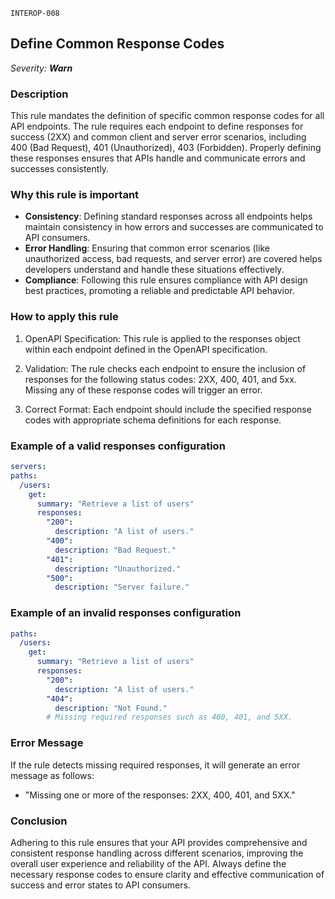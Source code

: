 `INTEROP-008`

## Define Common Response Codes

_Severity: **Warn**_

### Description

This rule mandates the definition of specific common response codes for all API endpoints. The rule requires each endpoint to define responses for success (2XX) and common client and server error scenarios, including 400 (Bad Request), 401 (Unauthorized), 403 (Forbidden). Properly defining these responses ensures that APIs handle and communicate errors and successes consistently.

### Why this rule is important

- **Consistency**: Defining standard responses across all endpoints helps maintain consistency in how errors and successes are communicated to API consumers.
- **Error Handling**: Ensuring that common error scenarios (like unauthorized access, bad requests, and server error) are covered helps developers understand and handle these situations effectively.
- **Compliance**: Following this rule ensures compliance with API design best practices, promoting a reliable and predictable API behavior.

### How to apply this rule

1. OpenAPI Specification:
   This rule is applied to the responses object within each endpoint defined in the OpenAPI specification.

2. Validation:
   The rule checks each endpoint to ensure the inclusion of responses for the following status codes: 2XX, 400, 401, and 5xx.
   Missing any of these response codes will trigger an error.

3. Correct Format:
   Each endpoint should include the specified response codes with appropriate schema definitions for each response.

### Example of a valid responses configuration

```yaml
servers:
paths:
  /users:
    get:
      summary: "Retrieve a list of users"
      responses:
        "200":
          description: "A list of users."
        "400":
          description: "Bad Request."
        "401":
          description: "Unauthorized."
        "500":
          description: "Server failure."
```

### Example of an invalid responses configuration

```yaml
paths:
  /users:
    get:
      summary: "Retrieve a list of users"
      responses:
        "200":
          description: "A list of users."
        "404":
          description: "Not Found."
        # Missing required responses such as 400, 401, and 5XX.
```

### Error Message

If the rule detects missing required responses, it will generate an error message as follows:

- "Missing one or more of the responses: 2XX, 400, 401, and 5XX."

### Conclusion

Adhering to this rule ensures that your API provides comprehensive and consistent response handling across different scenarios, improving the overall user experience and reliability of the API. Always define the necessary response codes to ensure clarity and effective communication of success and error states to API consumers.
